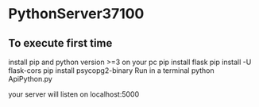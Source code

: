 
# PythonServer37100

## To execute first time
install pip and python version >=3 on your pc
pip install flask
pip install -U flask-cors 
pip install psycopg2-binary
Run in a terminal python ApiPython.py

your server will listen on localhost:5000